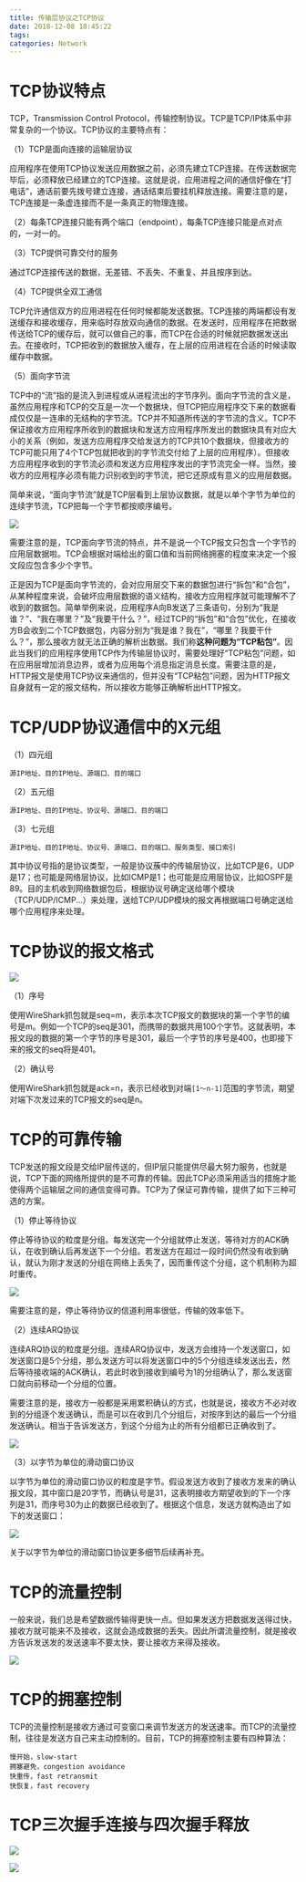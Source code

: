 ```yaml
---
title: 传输层协议之TCP协议
date: 2018-12-08 18:45:22
tags:
categories: Network
---
```


# TCP协议特点

TCP，Transmission Control Protocol，传输控制协议。TCP是TCP/IP体系中非常复杂的一个协议。TCP协议的主要特点有：

（1）TCP是面向连接的运输层协议

应用程序在使用TCP协议发送应用数据之前，必须先建立TCP连接。在传送数据完毕后，必须释放已经建立的TCP连接。这就是说，应用进程之间的通信好像在“打电话”，通话前要先拨号建立连接，通话结束后要挂机释放连接。需要注意的是，TCP连接是一条虚连接而不是一条真正的物理连接。

（2）每条TCP连接只能有两个端口（endpoint），每条TCP连接只能是点对点的，一对一的。

（3）TCP提供可靠交付的服务

通过TCP连接传送的数据，无差错、不丢失、不重复、并且按序到达。

（4）TCP提供全双工通信

TCP允许通信双方的应用进程在任何时候都能发送数据。TCP连接的两端都设有发送缓存和接收缓存，用来临时存放双向通信的数据。在发送时，应用程序在把数据传送给TCP的缓存后，就可以做自己的事，而TCP在合适的时候就把数据发送出去。在接收时，TCP把收到的数据放入缓存，在上层的应用进程在合适的时候读取缓存中数据。

（5）面向字节流

TCP中的“流”指的是流入到进程或从进程流出的字节序列。面向字节流的含义是，虽然应用程序和TCP的交互是一次一个数据块，但TCP把应用程序交下来的数据看成仅仅是一连串的无结构的字节流。TCP并不知道所传送的字节流的含义。TCP不保证接收方应用程序所收到的数据块和发送方应用程序所发出的数据块具有对应大小的关系（例如，发送方应用程序交给发送方的TCP共10个数据块，但接收方的TCP可能只用了4个TCP包就把收到的字节流交付给了上层的应用程序）。但接收方应用程序收到的字节流必须和发送方应用程序发出的字节流完全一样。当然，接收方的应用程序必须有能力识别收到的字节流，把它还原成有意义的应用层数据。

简单来说，“面向字节流”就是TCP层看到上层协议数据，就是以单个字节为单位的连续字节流，TCP把每一个字节都按顺序编号。

![](/images/network_tcp_1_1.png)

需要注意的是，TCP面向字节流的特点，并不是说一个TCP报文只包含一个字节的应用层数据啦。TCP会根据对端给出的窗口值和当前网络拥塞的程度来决定一个报文段应包含多少个字节。

正是因为TCP是面向字节流的，会对应用层交下来的数据包进行“拆包”和“合包”，从某种程度来说，会破坏应用层数据的语义结构，接收方应用程序就可能理解不了收到的数据包。简单举例来说，应用程序A向B发送了三条语句，分别为“我是谁？”、“我在哪里？”及“我要干什么？”，经过TCP的“拆包”和“合包”优化，在接收方B会收到二个TCP数据包，内容分别为“我是谁？我在”，“哪里？我要干什么？”，那么接收方就无法正确的解析出数据。我们称**这种问题为“TCP粘包”**。因此当我们的应用程序使用TCP作为传输层协议时，需要处理好“TCP粘包”问题，如在应用层增加消息边界，或者为应用每个消息指定消息长度。需要注意的是，HTTP报文是使用TCP协议来通信的，但并没有“TCP粘包”问题，因为HTTP报文自身就有一定的报文结构，所以接收方能够正确解析出HTTP报文。

# TCP/UDP协议通信中的X元组

（1）四元组

    源IP地址、目的IP地址、源端口、目的端口

（2）五元组

    源IP地址、目的IP地址、协议号、源端口、目的端口

（3）七元组

    源IP地址、目的IP地址、协议号、源端口、目的端口、服务类型、接口索引

其中协议号指的是协议类型，一般是协议蔟中的传输层协议，比如TCP是6，UDP是17；也可能是网络层协议，比如ICMP是1；也可能是应用层协议，比如OSPF是89。目的主机收到网络数据包后，根据协议号确定送给哪个模块（TCP/UDP/ICMP...）来处理，送给TCP/UDP模块的报文再根据端口号确定送给哪个应用程序来处理。

# TCP协议的报文格式

![](/images/network_tcp_1_2.png)

（1）序号

使用WireShark抓包就是seq=m，表示本次TCP报文的数据块的第一个字节的编号是m。例如一个TCP的seq是301，而携带的数据共用100个字节。这就表明，本报文段的数据的第一个字节的序号是301，最后一个字节的序号是400，也即接下来的报文的seq将是401。

（2）确认号

使用WireShark抓包就是ack=n，表示已经收到对端`[1～n-1]`范围的字节流，期望对端下次发过来的TCP报文的seq是n。

# TCP的可靠传输

TCP发送的报文段是交给IP层传送的，但IP层只能提供尽最大努力服务，也就是说，TCP下面的网络所提供的是不可靠的传输。因此TCP必须采用适当的措施才能使得两个运输层之间的通信变得可靠。TCP为了保证可靠传输，提供了如下三种可选的方案。

（1）停止等待协议

停止等待协议的粒度是分组。每发送完一个分组就停止发送，等待对方的ACK确认，在收到确认后再发送下一个分组。若发送方在超过一段时间仍然没有收到确认，就认为刚才发送的分组在网络上丢失了，因而重传这个分组，这个机制称为超时重传。

![](/images/network_tcp_1_3.png)

需要注意的是，停止等待协议的信道利用率很低，传输的效率低下。

（2）连续ARQ协议

连续ARQ协议的粒度是分组。连续ARQ协议中，发送方会维持一个发送窗口，如发送窗口是5个分组，那么发送方可以将发送窗口中的5个分组连续发送出去，然后等待接收端的ACK确认，若此时收到接收到编号为1的分组确认了，那么发送窗口就向前移动一个分组的位置。

需要注意的是，接收方一般都是采用累积确认的方式，也就是说，接收方不必对收到的分组逐个发送确认，而是可以在收到几个分组后，对按序到达的最后一个分组发送确认。相当于告诉发送方，到这个分组为止的所有分组都已正确收到了。

![](/images/network_tcp_1_4.png)

（3）以字节为单位的滑动窗口协议

以字节为单位的滑动窗口协议的粒度是字节。假设发送方收到了接收方发来的确认报文段，其中窗口是20字节，而确认号是31，这表明接收方期望收到的下一个序列是31，而序号30为止的数据已经收到了。根据这个信息，发送方就构造出了如下的发送窗口：

![](/images/network_tcp_1_5.png)

关于以字节为单位的滑动窗口协议更多细节后续再补充。

# TCP的流量控制

一般来说，我们总是希望数据传输得更快一点。但如果发送方把数据发送得过快，接收方就可能来不及接收，这就会造成数据的丢失。因此所谓流量控制，就是接收方告诉发送发的发送速率不要太快，要让接收方来得及接收。

![](/images/network_tcp_1_6.png)

# TCP的拥塞控制

TCP的流量控制是接收方通过可变窗口来调节发送方的发送速率。而TCP的流量控制，往往是发送方自己来主动控制的。目前，TCP的拥塞控制主要有四种算法：

    慢开始，slow-start
    拥塞避免，congestion avoidance
    快重传，fast retransmit
    快恢复，fast recovery

# TCP三次握手连接与四次握手释放

![](/images/network_tcp_1_7.png)

![](/images/network_tcp_1_8.png)
